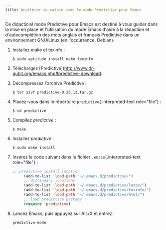 ```yaml
---
title: Accélérer sa saisie avec le mode Predictive pour Emacs
---
```


Ce didacticiel mode Predictive pour Emacs est destiné à vous guider dans
la mise en place et l\'utilisation du mode Emacs d\'aide à la rédaction
et d\'autocomplétion des mots anglais et français Predictive dans un
environnement GNU/Linux (en l\'occurrence, Debian).

1.  Installez make et texinfo :

    ``` console
    $ sudo aptitude install make texinfo
    ```

2.  Téléchargez
    \[Predictive\](<http://www.dr-qubit.org/emacs.php#predictive-download>.

3.  Décompressez l\'archive Predictive :

    ``` console
    $ tar xzvf predictive-0.23.13.tar.gz
    ```

4.  Placez-vous dans le répertoire `predictive`{.interpreted-text
    role="file"} :

    ``` console
    $ cd predictive
    ```

5.  Compilez *predictive* :

    ``` console
    $ make
    ```

6.  Installez *predictive* :

    ``` console
    $ sudo make install
    ```

7.  Insérez le code suivant dans le fichier `.emacs`{.interpreted-text
    role="file"} :

    ``` cl
    ;; predictive install location
         (add-to-list 'load-path "~/.emacs.d/predictive/")
         ;; dictionary locations
         (add-to-list 'load-path "~/.emacs.d/predictive/latex/")
         (add-to-list 'load-path "~/.emacs.d/predictive/texinfo/")
         (add-to-list 'load-path "~/.emacs.d/predictive/html/")
         ;; load predictive package
         (require 'predictive)
    ```

8.  Lancez Emacs, puis appuyez sur Alt+X et entrez :

    ``` cl
    predictive-mode
    ```
